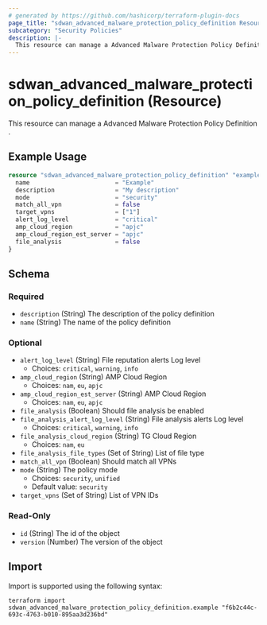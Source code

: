 ```yaml
---
# generated by https://github.com/hashicorp/terraform-plugin-docs
page_title: "sdwan_advanced_malware_protection_policy_definition Resource - terraform-provider-sdwan"
subcategory: "Security Policies"
description: |-
  This resource can manage a Advanced Malware Protection Policy Definition .
---
```


# sdwan_advanced_malware_protection_policy_definition (Resource)

This resource can manage a Advanced Malware Protection Policy Definition .

## Example Usage

```terraform
resource "sdwan_advanced_malware_protection_policy_definition" "example" {
  name                        = "Example"
  description                 = "My description"
  mode                        = "security"
  match_all_vpn               = false
  target_vpns                 = ["1"]
  alert_log_level             = "critical"
  amp_cloud_region            = "apjc"
  amp_cloud_region_est_server = "apjc"
  file_analysis               = false
}
```

<!-- schema generated by tfplugindocs -->
## Schema

### Required

- `description` (String) The description of the policy definition
- `name` (String) The name of the policy definition

### Optional

- `alert_log_level` (String) File reputation alerts Log level
  - Choices: `critical`, `warning`, `info`
- `amp_cloud_region` (String) AMP Cloud Region
  - Choices: `nam`, `eu`, `apjc`
- `amp_cloud_region_est_server` (String) AMP Cloud Region
  - Choices: `nam`, `eu`, `apjc`
- `file_analysis` (Boolean) Should file analysis be enabled
- `file_analysis_alert_log_level` (String) File analysis alerts Log level
  - Choices: `critical`, `warning`, `info`
- `file_analysis_cloud_region` (String) TG Cloud Region
  - Choices: `nam`, `eu`
- `file_analysis_file_types` (Set of String) List of file type
- `match_all_vpn` (Boolean) Should match all VPNs
- `mode` (String) The policy mode
  - Choices: `security`, `unified`
  - Default value: `security`
- `target_vpns` (Set of String) List of VPN IDs

### Read-Only

- `id` (String) The id of the object
- `version` (Number) The version of the object

## Import

Import is supported using the following syntax:

```shell
terraform import sdwan_advanced_malware_protection_policy_definition.example "f6b2c44c-693c-4763-b010-895aa3d236bd"
```
